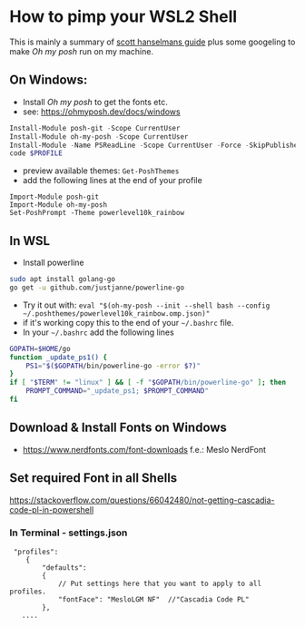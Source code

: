 # How to pimp your WSL2 Shell

This is mainly a summary of [scott hanselmans guide](https://www.hanselman.com/blog/how-to-make-a-pretty-prompt-in-windows-terminal-with-powerline-nerd-fonts-cascadia-code-wsl-and-ohmyposh) plus some googeling to make *Oh my posh* run on my machine.

## On Windows:

* Install *Oh my posh* to get the fonts etc.
* see: https://ohmyposh.dev/docs/windows
```powershell
Install-Module posh-git -Scope CurrentUser
Install-Module oh-my-posh -Scope CurrentUser
Install-Module -Name PSReadLine -Scope CurrentUser -Force -SkipPublisherCheck
code $PROFILE
```
* preview available themes: ```Get-PoshThemes```
* add the following lines at the end of your profile
```
Import-Module posh-git
Import-Module oh-my-posh
Set-PoshPrompt -Theme powerlevel10k_rainbow
```

## In WSL

* Install powerline
``` bash
sudo apt install golang-go
go get -u github.com/justjanne/powerline-go
```
* Try it out with: ```eval "$(oh-my-posh --init --shell bash --config ~/.poshthemes/powerlevel10k_rainbow.omp.json)"```
* if it's working copy this to the end of your ```~/.bashrc``` file.
* In your ```~/.bashrc``` add the following lines
``` bash
GOPATH=$HOME/go
function _update_ps1() {
    PS1="$($GOPATH/bin/powerline-go -error $?)"
}
if [ "$TERM" != "linux" ] && [ -f "$GOPATH/bin/powerline-go" ]; then
    PROMPT_COMMAND="_update_ps1; $PROMPT_COMMAND"
fi
```

## Download & Install Fonts on Windows

* https://www.nerdfonts.com/font-downloads f.e.: Meslo NerdFont

## Set required Font in all Shells

https://stackoverflow.com/questions/66042480/not-getting-cascadia-code-pl-in-powershell

### In Terminal - settings.json
``` 
 "profiles":
    {
        "defaults":
        {
            // Put settings here that you want to apply to all profiles.
            "fontFace": "MesloLGM NF"  //"Cascadia Code PL"
        },
   ....
```
